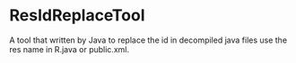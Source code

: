 # ResIdReplaceTool
A tool that written by Java to replace the id in decompiled java files use the res name in R.java or public.xml.
